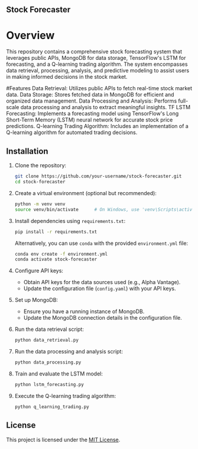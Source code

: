 ## Stock Forecaster
# Overview
This repository contains a comprehensive stock forecasting system that leverages public APIs, MongoDB for data storage, TensorFlow's LSTM for forecasting, and a Q-learning trading algorithm. The system encompasses data retrieval, processing, analysis, and predictive modeling to assist users in making informed decisions in the stock market.

#Features
Data Retrieval: Utilizes public APIs to fetch real-time stock market data.
Data Storage: Stores fetched data in MongoDB for efficient and organized data management.
Data Processing and Analysis: Performs full-scale data processing and analysis to extract meaningful insights.
TF LSTM Forecasting: Implements a forecasting model using TensorFlow's Long Short-Term Memory (LSTM) neural network for accurate stock price predictions.
Q-learning Trading Algorithm: Includes an implementation of a Q-learning algorithm for automated trading decisions.

## Installation

1. Clone the repository:

    ```bash
    git clone https://github.com/your-username/stock-forecaster.git
    cd stock-forecaster
    ```

2. Create a virtual environment (optional but recommended):

    ```bash
    python -m venv venv
    source venv/bin/activate      # On Windows, use 'venv\Scripts\activate'
    ```

3. Install dependencies using `requirements.txt`:

    ```bash
    pip install -r requirements.txt
    ```

    Alternatively, you can use `conda` with the provided `environment.yml` file:

    ```bash
    conda env create -f environment.yml
    conda activate stock-forecaster
    ```

4. Configure API keys:
    - Obtain API keys for the data sources used (e.g., Alpha Vantage).
    - Update the configuration file (`config.yaml`) with your API keys.

5. Set up MongoDB:
    - Ensure you have a running instance of MongoDB.
    - Update the MongoDB connection details in the configuration file.

6. Run the data retrieval script:

    ```bash
    python data_retrieval.py
    ```

7. Run the data processing and analysis script:

    ```bash
    python data_processing.py
    ```

8. Train and evaluate the LSTM model:

    ```bash
    python lstm_forecasting.py
    ```

9. Execute the Q-learning trading algorithm:

    ```bash
    python q_learning_trading.py
    ```

## License

This project is licensed under the [MIT License](LICENSE).
